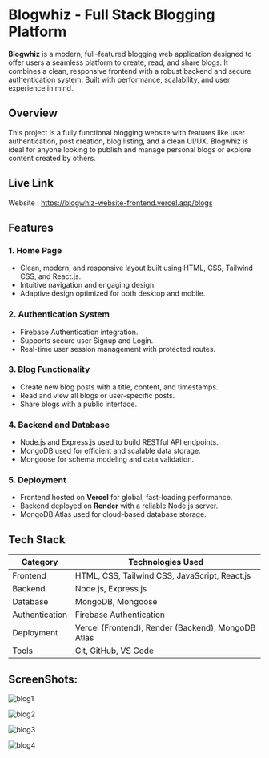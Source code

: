 # Blogwhiz - Full Stack Blogging Platform

**Blogwhiz** is a modern, full-featured blogging web application designed to offer users a seamless platform to create, read, and share blogs. It combines a clean, responsive frontend with a robust backend and secure authentication system. Built with performance, scalability, and user experience in mind.

## Overview

This project is a fully functional blogging website with features like user authentication, post creation, blog listing, and a clean UI/UX. Blogwhiz is ideal for anyone looking to publish and manage personal blogs or explore content created by others.

## Live Link 

Website : https://blogwhiz-website-frontend.vercel.app/blogs

## Features

### 1. Home Page
- Clean, modern, and responsive layout built using HTML, CSS, Tailwind CSS, and React.js.
- Intuitive navigation and engaging design.
- Adaptive design optimized for both desktop and mobile.

### 2. Authentication System
- Firebase Authentication integration.
- Supports secure user Signup and Login.
- Real-time user session management with protected routes.

### 3. Blog Functionality
- Create new blog posts with a title, content, and timestamps.
- Read and view all blogs or user-specific posts.
- Share blogs with a public interface.

### 4. Backend and Database
- Node.js and Express.js used to build RESTful API endpoints.
- MongoDB used for efficient and scalable data storage.
- Mongoose for schema modeling and data validation.

### 5. Deployment
- Frontend hosted on **Vercel** for global, fast-loading performance.
- Backend deployed on **Render** with a reliable Node.js server.
- MongoDB Atlas used for cloud-based database storage.

## Tech Stack

| Category     | Technologies Used                                      |
|--------------|--------------------------------------------------------|
| Frontend     | HTML, CSS, Tailwind CSS, JavaScript, React.js         |
| Backend      | Node.js, Express.js                                    |
| Database     | MongoDB, Mongoose                                      |
| Authentication | Firebase Authentication                              |
| Deployment   | Vercel (Frontend), Render (Backend), MongoDB Atlas     |
| Tools        | Git, GitHub, VS Code                                   |

## ScreenShots:

![blog1](https://github.com/user-attachments/assets/543523d1-186e-4261-b156-b06412c5c501)

![blog2](https://github.com/user-attachments/assets/a11d4fcc-561d-404f-bd65-38f8e12ee0ce)

![blog3](https://github.com/user-attachments/assets/8819d181-07e8-4d86-b14a-07c02189b407)

![blog4](https://github.com/user-attachments/assets/13dffff0-4fee-42a2-aa0a-00dabae6387d)


